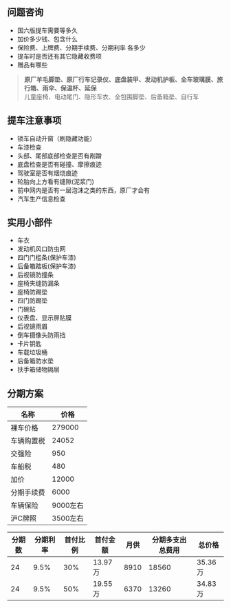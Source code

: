 ## 问题咨询

- 国六版提车需要等多久
- 加价多少钱、包含什么
- 保险费、上牌费、分期手续费、分期利率 各多少
- 提车时是否还有其它隐藏收费项
- 赠品有哪些

> **原厂羊毛脚垫、原厂行车记录仪、底盘装甲、发动机护板、全车玻璃膜、旅行箱、雨伞、保温杯、延保**  
> 儿童座椅、电动尾门、隐形车衣、全包围脚垫、后备箱垫、自行车


## 提车注意事项

- 锁车自动升窗（刷隐藏功能）
- 车漆检查
- 头部、尾部底部检查是否有剐蹭
- 底盘检查是否有碰撞、摩擦痕迹
- 驾驶室是否有烟烧痕迹
- 轮胎向上方看有缝隙(泥浆门)
- 前中网内是否有一层泡沫之类的东西，原厂才会有
- 汽车生产信息检查


## 实用小部件

- 车衣
- 发动机风口防虫网
- 四门门槛条(保护车漆)
- 后备箱踏板(保护车漆)
- 后视镜防撞条
- 座椅夹缝防漏条
- 座椅防踢垫
- 四门防踢垫
- 门碗贴
- 仪表盘、显示屏贴膜
- 后视镜雨眉
- 倒车摄像头防雨挡
- 卡片钥匙
- 车载垃圾桶
- 后备箱防水垫
- 扶手箱储物隔层

## 分期方案

| 名称 | 价格 |
| ----- | ----- |
| 裸车价格 | 279000 |
| 车辆购置税 | 24052 |
| 交强险 | 950 |
| 车船税 | 480 |
| 加价 | 12000 |
| 分期手续费 | 6000 |
| 车辆保险 | 9000左右 |
| 沪C牌照 | 3500左右 |


| 分期数 | 分期利率 | 首付比例 | 首付金额 | 月供 | 分期多支出总费用 | 总价格 |
| ----- | ----- | ----- | ----- | ----- | ----- | ----- |
| 24 | 9.5% | 30% | 13.97万 | 8910 | 18560 | 35.36万 |
| 24 | 9.5% | 50% | 19.55万 | 6370 | 13260 | 34.83万 |
